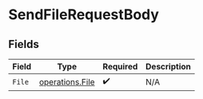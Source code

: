 # SendFileRequestBody


## Fields

| Field                                                     | Type                                                      | Required                                                  | Description                                               |
| --------------------------------------------------------- | --------------------------------------------------------- | --------------------------------------------------------- | --------------------------------------------------------- |
| `File`                                                    | [operations.File](../../../pkg/models/operations/file.md) | :heavy_check_mark:                                        | N/A                                                       |